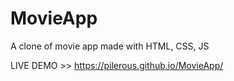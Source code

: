 # MovieApp
A clone of movie app made with HTML, CSS, JS
                         
LIVE DEMO >> https://pilerous.github.io/MovieApp/
